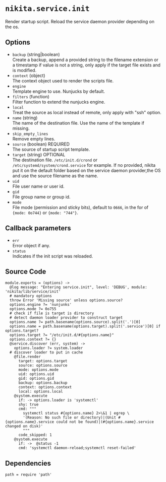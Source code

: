 
# `nikita.service.init`

Render startup script.
Reload the service daemon provider depending on the os.

## Options

* `backup` (string|boolean)   
  Create a backup, append a provided string to the filename extension or a
  timestamp if value is not a string, only apply if the target file exists and
  is modified.
* `context` (object)   
  The context object used to render the scripts file.
* `engine`   
  Template engine to use. Nunjucks by default.
* `filters` (function)   
  Filter function to extend the nunjucks engine.
* `local`   
  Treat the source as local instead of remote, only apply with "ssh"
  option.
* `name` (string)   
  The name of the destination file. Use the name of the template if missing.
* `skip_empty_lines`   
  Remove empty lines.
* `source` (boolean) REQUIRED   
  The source of startup script template.
* `target` (string) OPTIONAL   
  The destination file. `/etc/init.d/crond` or `/etc/systemd/system/crond.service` for example.
  If no provided, nikita put it on the default folder based on the service daemon
  provider,the OS and use the source filename as the name.
* `uid`   
  File user name or user id.
* `gid`   
  File group name or group id.
* `mode`   
  File mode (permission and sticky bits), default to `0666`, in the for of
  `{mode: 0o744}` or `{mode: "744"}`.

## Callback parameters

* `err`   
  Error object if any.
* `status`   
  Indicates if the init script was reloaded.

## Source Code
    
    module.exports = (options) ->
      @log message: "Entering service.init", level: 'DEBUG', module: 'nikita/lib/service/init'
      # mandatory options
      throw Error 'Missing source' unless options.source?
      options.engine ?= 'nunjunks'
      options.mode ?= 0o755
      # check if file is target is directory
      # detect daemon loader provider to construct target
      options.name ?= path.basename(options.source).split('.')[0]
      options.name = path.basename(options.target).split('.service')[0] if options.target?
      options.target ?= "/etc/init.d/#{options.name}"
      options.context ?= {}
      @service.discover (err, system) ->
        options.loader ?= system.loader
      # discover loader to put in cache
        @file.render
          target: options.target
          source: options.source
          mode: options.mode
          uid: options.uid
          gid: options.gid
          backup: options.backup
          context: options.context
          local: options.local
        @system.execute
          if: -> options.loader is 'systemctl'
          shy: true
          cmd: """
            systemctl status #{options.name} 2>\&1 | egrep \
            '(Reason: No such file or directory)|(Unit #{options.name}.service could not be found)|(#{options.name}.service changed on disk)'
            """
          code_skipped: 1
        @system.execute
          if: ->  @status -1
          cmd: 'systemctl daemon-reload;systemctl reset-failed'

## Dependencies

    path = require 'path'

[sysvinit vs systemd]:(https://www.digitalocean.com/community/tutorials/how-to-configure-a-linux-service-to-start-automatically-after-a-crash-or-reboot-part-2-reference)
